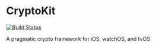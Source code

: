 # CryptoKit
[![Build Status](https://travis-ci.org/noahCLZ/CryptoKit.svg?branch=master)](https://travis-ci.org/noahCLZ/CryptoKit)

A pragmatic crypto framework for iOS, watchOS, and tvOS

